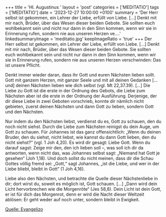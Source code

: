 +++
title = 'Hl. Augustinus  '
layout = 'post'
categories = ['MEDITATIO']
tags = ['MEDITATIO']
date = '2023-12-27 10:00:00 +0100'
summary = 'Der Herr selbst ist gekommen, ein Lehrer der Liebe, erfüllt von Liebe. […] Denkt mit mir nach, Brüder, über das Wesen dieser beiden Gebote. Sie sollten euch wohlbekannt sein und nicht nur dann in den Sinn kommen, wenn wir sie in Erinnerung rufen, sondern nie aus unseren Herzen ve....'
linkedsummaryImage = 'meditatio.jpg'
keepImageRatio = 'true'
+++
Der Herr selbst ist gekommen, ein Lehrer der Liebe, erfüllt von Liebe. […] Denkt mit mir nach, Brüder, über das Wesen dieser beiden Gebote. Sie sollten euch wohlbekannt sein und nicht nur dann in den Sinn kommen, wenn wir sie in Erinnerung rufen, sondern nie aus unseren Herzen verschwinden: Das ist unsere Pflicht.<!--more-->

Denkt immer wieder daran, dass ihr Gott und euren Nächsten lieben sollt. Gott mit ganzem Herzen, mit ganzer Seele und mit all deinen Gedanken [… und] deinen Nächsten lieben wie dich selbst (vgl. Mt 22,37.39). […] Die Liebe zu Gott ist die erste in der Ordnung des Gebots, die Liebe zum Nächsten aber ist die erste in der Ordnung der Ausführung. Derjenige, der dir diese Liebe in zwei Geboten vorschrieb, konnte dir nämlich nicht gebieten, zuerst deinen Nächsten und dann Gott zu lieben, sondern Gott und den Nächsten.

Nur indem du den Nächsten liebst, verdienst du es, Gott zu schauen, den du noch nicht siehst. Durch die Liebe zum Nächsten reinigst du dein Auge, um Gott zu schauen. Für Johannes ist das ganz offensichtlich: „Wenn du deinen Bruder, den du siehst, nicht liebst, wie kannst du dann Gott lieben, den du nicht siehst?“ (vgl. 1 Joh 4,20). Es wird dir gesagt: Liebe Gott. Wenn du darauf sagst: Zeige mir den, den ich lieben soll –, was soll ich dir da antworten, wenn nicht das, was Johannes selbst sagt: „Niemand hat Gott je gesehen“ (Joh 1,18). Und doch sollst du nicht meinen, dass dir die Schau Gottes völlig fremd sei: „Gott,“ sagt Johannes, „ist die Liebe, und wer in der Liebe bliebt, bleibt in Gott“ (1 Joh 4,16).

Liebe also den Nächsten, und betrachte die Quelle dieser Nächstenliebe in dir; dort wirst du, soweit es möglich ist, Gott schauen. […] „Dann wird dein Licht hervorbrechen wie die Morgenröte“ (Jes 58,8). Dein Licht ist dein Gott, er ist für dich das Morgenrot, denn er wird die Nacht dieser Weltzeit ablösen: Er geht weder auf noch unter, sondern bleibt in Ewigkeit.



[Quelle: Evangelizo](https://evangeliumtagfuertag.org/DE/gospel)
